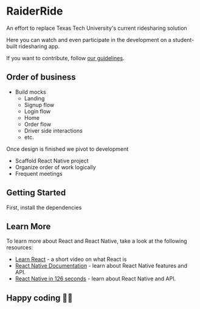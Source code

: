 # RaiderRide

An effort to replace Texas Tech University's current ridesharing solution

Here you can watch and even participate in the development on a student-built ridesharing app.

If you want to contribute, follow [our guidelines](https://github.com/ttugdsc/raiderride-FUBU/blob/main/CONTRIBUTION.md).

## Order of business

- Build mocks
  - Landing
  - Signup flow
  - Login flow
  - Home
  - Order flow
  - Driver side interactions
  - etc.

Once design is finished we pivot to development
- Scaffold React Native project
- Organize order of work logically
- Frequent meetings

## Getting Started

First, install the dependencies

## Learn More

To learn more about React and React Native, take a look at the following resources:

- [Learn React](https://www.youtube.com/watch?v=Tn6-PIqc4UM) - a short video on what React is
- [React Native Documentation](https://reactnative.dev/) - learn about React Native features and API.
- [React Native in 126 seconds](https://www.youtube.com/watch?v=gvkqT_Uoahw) - learn about React Native and API.

## Happy coding 🎉🙌
